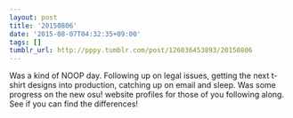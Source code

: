 ```yaml
---
layout: post
title: '20150806'
date: '2015-08-07T04:32:35+09:00'
tags: []
tumblr_url: http://pppy.tumblr.com/post/126036453893/20150806
---
```

Was a kind of NOOP day. Following up on legal issues, getting the next t-shirt designs into production, catching up on email and sleep. Was some progress on the new osu! website profiles for those of you following along. See if you can find the differences!

